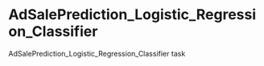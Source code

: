 # AdSalePrediction_Logistic_Regression_Classifier
AdSalePrediction_Logistic_Regression_Classifier task
